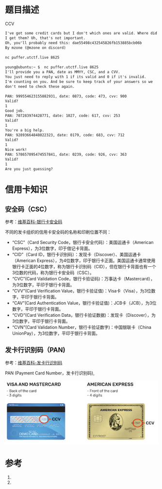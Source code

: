 
# 题目描述

CCV

```
I've got some credit cards but I don't which ones are valid. Where did I get them? Uh, that's not important.
Oh, you'll probably need this: dae55498c432545826fb153885bcb06b
By mzone (@mzone on discord)

nc puffer.utctf.live 8625

young@ubuntu:~ $  nc puffer.utctf.live 8625
I'll provide you a PAN, date as MMYY, CSC, and a CVV.
You just need to reply with 1 if its valid and 0 if it's invalid.
I'm counting on you. And be sure to keep track of your answers so we don't need to check these again.

PAN: 999554623155882931, date: 0873, code: 473, cvv: 900
Valid?
1
Good job.
PAN: 707283974428771, date: 1027, code: 617, cvv: 253
Valid?
1
You're a big help.
PAN: 92893664848022323, date: 0179, code: 683, cvv: 712
Valid?
1
Nice work!
PAN: 578657095474557841, date: 0239, code: 926, cvv: 363
Valid?
1
Are you just guessing?

```


# 信用卡知识

## 安全码（CSC）

参考：[维基百科-银行卡安全码](https://zh.m.wikipedia.org/wiki/%E9%93%B6%E8%A1%8C%E5%8D%A1%E5%AE%89%E5%85%A8%E7%A0%81)

不同的发卡组织的信用卡安全码的名称和印刷位置不同：

- “CSC”（Card Security Code，银行卡安全代码）：美国运通卡（American Express），为3位数字，印于借记卡背面。
- “CID”（Card ID，银行卡识别码）：发现卡（Discover）、美国运通卡（American Express），为4位数字，印于银行卡正面。美国运通卡通常使用银行卡正面的4位数字，称为银行卡识别码（CID），但在银行卡背面也有一个3位数的代码，称为银行卡安全码（CSC）。
- “CVC”(Card Validation Code，银行卡验证码)：万事达卡（Mastercard），为3位数字，平印于银行卡背面。
- “CVV”(Card Verification Value，银行卡验证值)：Visa卡（Visa），为3位数字，平印于银行卡背面。
- “CAV”(Card Authentication Value，银行卡验证值)：JCB卡（JCB），为3位数字，平印于银行卡背面。
- “CVD”(Card Verification Data，银行卡验证数据)：发现卡（Discover），为3位数字，平印于银行卡背面。
- “CVN”(Card Validation Number，银行卡验证数字)：中国银联卡（China UnionPay），为3位数字，平印于银行卡背面。

## 发卡行识别码（PAN)

参考：[维基百科-发卡行识别码](https://zh.wikipedia.org/wiki/%E5%8F%91%E5%8D%A1%E8%A1%8C%E8%AF%86%E5%88%AB%E7%A0%81)

PAN (Payment Card Number，发卡行识别码), 

![Credit Card](images/UTCTF_2024_misc_CCV/image.png)


# 参考

1. 
2. 